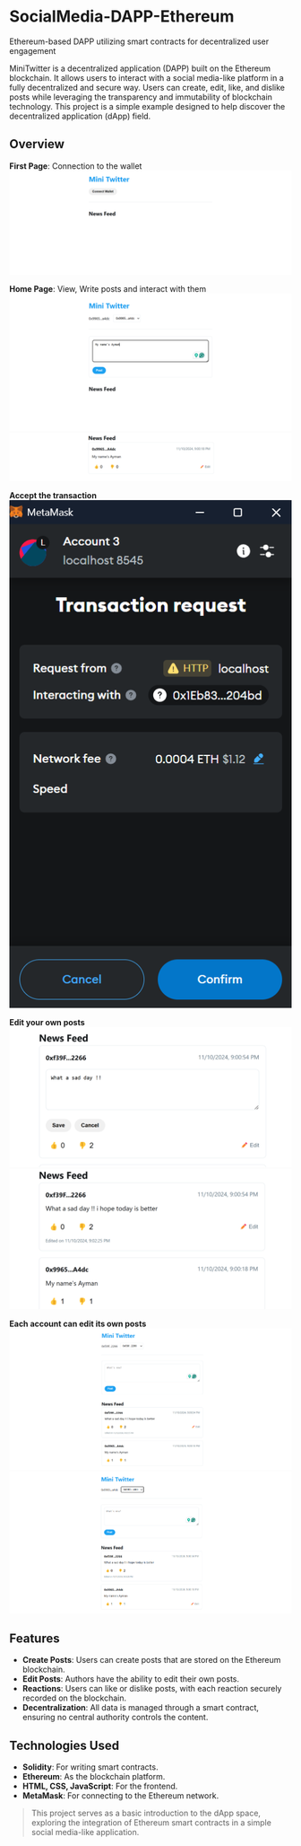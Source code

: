 # SocialMedia-DAPP-Ethereum
Ethereum-based DAPP utilizing smart contracts for decentralized user engagement

MiniTwitter is a decentralized application (DAPP) built on the Ethereum blockchain. It allows users to interact with a social media-like platform in a fully decentralized and secure way. Users can create, edit, like, and dislike posts while leveraging the transparency and immutability of blockchain technology. This project is a simple example designed to help discover the decentralized application (dApp) field.

## Overview
**First Page**: Connection to the wallet  
![](readmepic/1.png)


**Home Page**: View, Write posts and interact with them  
![](readmepic/2.png)
![](readmepic/3.png)  


**Accept the transaction**  
![](readmepic/8.png)  


**Edit your own posts**  
![](readmepic/4.png)
![](readmepic/5.png)  


**Each account can edit its own posts**  
![](readmepic/6.png)  
![](readmepic/7.png)

## Features
- **Create Posts**: Users can create posts that are stored on the Ethereum blockchain.
- **Edit Posts**: Authors have the ability to edit their own posts.
- **Reactions**: Users can like or dislike posts, with each reaction securely recorded on the blockchain.
- **Decentralization**: All data is managed through a smart contract, ensuring no central authority controls the content.

## Technologies Used
- **Solidity**: For writing smart contracts.
- **Ethereum**: As the blockchain platform.
- **HTML, CSS, JavaScript**: For the frontend.
- **MetaMask**: For connecting to the Ethereum network.

> This project serves as a basic introduction to the dApp space, exploring the integration of Ethereum smart contracts in a simple social media-like application.
